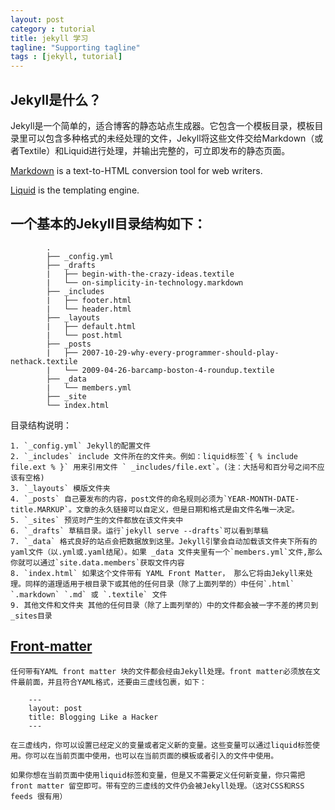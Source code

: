 ```yaml
---
layout: post
category : tutorial
title: jekyll 学习
tagline: "Supporting tagline"
tags : [jekyll, tutorial]
---
```


## Jekyll是什么？

Jekyll是一个简单的，适合博客的静态站点生成器。它包含一个模板目录，模板目录里可以包含多种格式的未经处理的文件，Jekyll将这些文件交给Markdown（或者Textile）和Liquid进行处理，并输出完整的，可立即发布的静态页面。

   [Markdown](http://daringfireball.net/projects/markdown/) is a text-to-HTML conversion tool for web writers. 
   
   [Liquid](http://docs.shopify.com/themes/liquid-basics) is the templating engine.


## 一个基本的Jekyll目录结构如下：

```
        .
        ├── _config.yml
        ├── _drafts
        |   ├── begin-with-the-crazy-ideas.textile
        |   └── on-simplicity-in-technology.markdown
        ├── _includes
        |   ├── footer.html
        |   └── header.html
        ├── _layouts
        |   ├── default.html
        |   └── post.html
        ├── _posts
        |   ├── 2007-10-29-why-every-programmer-should-play-nethack.textile
        |   └── 2009-04-26-barcamp-boston-4-roundup.textile
        ├── _data
        |   └── members.yml
        ├── _site
        └── index.html
```

目录结构说明：

	1. `_config.yml` Jekyll的配置文件
	2. `_includes` include 文件所在的文件夹。例如：liquid标签`{ % include file.ext % }` 用来引用文件 ` _includes/file.ext`。(注：大括号和百分号之间不应该有空格)
	3. `_layouts` 模版文件夹
	4. `_posts` 自己要发布的内容，post文件的命名规则必须为`YEAR-MONTH-DATE-title.MARKUP`。文章的永久链接可以自定义，但是日期和格式是由文件名唯一决定。
	5. `_sites` 预览时产生的文件都放在该文件夹中
	6. `_drafts` 草稿目录。运行`jekyll serve --drafts`可以看到草稿
	7. `_data` 格式良好的站点会把数据放到这里。Jekyll引擎会自动加载该文件夹下所有的yaml文件（以.yml或.yaml结尾）。如果 _data 文件夹里有一个`members.yml`文件,那么你就可以通过`site.data.members`获取文件内容
	8. `index.html` 如果这个文件带有 YAML Front Matter， 那么它将由Jekyll来处理。同样的道理适用于根目录下或其他的任何目录（除了上面列举的）中任何`.html` `.markdown` `.md` 或 `.textile` 文件
	9. 其他文件和文件夹 其他的任何目录（除了上面列举的）中的文件都会被一字不差的拷贝到_sites目录

## [Front-matter](http://jekyllrb.com/docs/frontmatter/)


    任何带有YAML front matter 块的文件都会经由Jekyll处理。front matter必须放在文件最前面，并且符合YAML格式，还要由三虚线包裹，如下：

        ---
        layout: post
        title: Blogging Like a Hacker
        ---

    在三虚线内，你可以设置已经定义的变量或者定义新的变量。这些变量可以通过liquid标签使用。你可以在当前页面中使用，也可以在当前页面的模板或者引入的文件中使用。
    
    如果你想在当前页面中使用liquid标签和变量，但是又不需要定义任何新变量，你只需把front matter 留空即可。带有空的三虚线的文件仍会被Jekyll处理。（这对CSS和RSS feeds 很有用）


